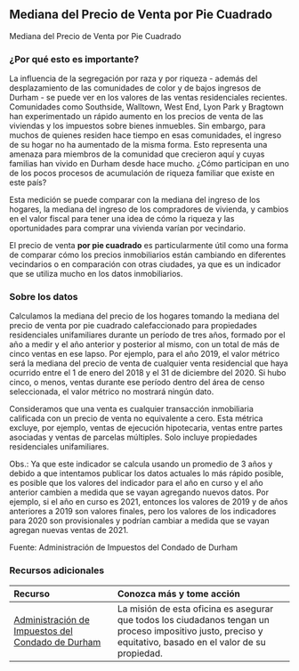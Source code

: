 ﻿## Mediana del Precio de Venta por Pie Cuadrado
Mediana del Precio de Venta por Pie Cuadrado

### ¿Por qué esto es importante?
La influencia de la segregación por raza y por riqueza - además del desplazamiento de las comunidades de color y de bajos ingresos de Durham - se puede ver en los valores de las ventas residenciales recientes. Comunidades como Southside, Walltown, West End, Lyon Park y Bragtown han experimentado un rápido aumento en los precios de venta de las viviendas y los impuestos sobre bienes inmuebles. Sin embargo, para muchos de quienes residen hace tiempo en esas comunidades, el ingreso de su hogar no ha aumentado de la misma forma. Esto representa una amenaza para miembros de la comunidad que crecieron aquí y cuyas familias han vivido en Durham desde hace mucho. ¿Cómo participan en uno de los pocos procesos de acumulación de riqueza familiar que existe en este país? 

Esta medición se puede comparar con la mediana del ingreso de los hogares, la mediana del ingreso de los compradores de vivienda, y cambios en el valor fiscal para tener una idea de cómo la riqueza y las oportunidades para comprar una vivienda varían por vecindario.

El precio de venta **por pie cuadrado** es particularmente útil como una forma de comparar cómo los precios inmobiliarios están cambiando en diferentes vecindarios o en comparación con otras ciudades, ya que es un indicador que se utiliza mucho en los datos inmobiliarios.
 
### Sobre los datos
Calculamos la mediana del precio de los hogares tomando la mediana del precio de venta por pie cuadrado calefaccionado para propiedades residenciales unifamiliares durante un período de tres años, formado por el año a medir y el año anterior y posterior al mismo, con un total de más de cinco ventas en ese lapso. Por ejemplo, para el año 2019, el valor métrico será la mediana del precio de venta de cualquier venta residencial que haya ocurrido entre el 1 de enero del 2018 y el 31 de diciembre del 2020. Si hubo cinco, o menos, ventas durante ese período dentro del área de censo seleccionada, el valor métrico no mostrará ningún dato.

Consideramos que una venta es cualquier transacción inmobiliaria calificada con un precio de venta no equivalente a cero. Esta métrica excluye, por ejemplo, ventas de ejecución hipotecaria, ventas entre partes asociadas y ventas de parcelas múltiples. Solo incluye propiedades residenciales unifamiliares.
 
Obs.: Ya que este indicador se calcula usando un promedio de 3 años y debido a que intentamos publicar los datos actuales lo más rápido posible, es posible que los valores del indicador para el año en curso y el año anterior cambien a medida que se vayan agregando nuevos datos. Por ejemplo, si el año en curso es 2021, entonces los valores de 2019 y de años anteriores a 2019 son valores finales, pero los valores de los indicadores para 2020 son provisionales y podrían cambiar a medida que se vayan agregan nuevas ventas de 2021.

Fuente: Administración de Impuestos del Condado de Durham

### Recursos adicionales
|Recurso | Conozca más y tome acción | 
|:--- | :--- |
|[Administración de Impuestos del Condado de Durham](http://dconc.gov/government/departments-f-z/tax-administration)| La misión de esta oficina es asegurar que todos los ciudadanos tengan un proceso impositivo justo, preciso y equitativo, basado en el valor de su propiedad. 
